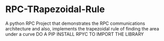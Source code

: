 # RPC-TRapezoidal-Rule
A python RPC Project that demonstrates the RPC communications architecture and also, implements the trapezoidal rule of finding the area under a curve
DO A PIP INSTALL RPYC TO IMPORT THE LIBRARY
